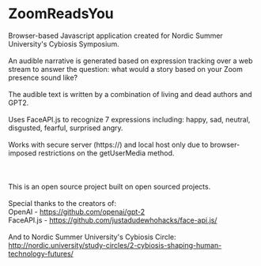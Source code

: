 # ZoomReadsYou
Browser-based Javascript application created for Nordic Summer University's Cybiosis Symposium. </br></br>
An audible narrative is generated based on expression tracking over a web stream to answer the question: what would a story based on your Zoom presence sound like? </br></br>
The audible text is written by a combination of living and dead authors and GPT2.</br></br>
Uses FaceAPI.js to recognize 7 expressions including: happy, sad, neutral, disgusted, fearful, surprised angry.</br></br>
Works with secure server (https://) and local host only due to browser-imposed restrictions on the getUserMedia method. </br></br>
</br></br>
This is an open source project built on open sourced projects. </br></br>
Special thanks to the creators of:</br>
OpenAI - https://github.com/openai/gpt-2</br>
FaceAPI.js - https://github.com/justadudewhohacks/face-api.js/</br>
</br>
And to Nordic Summer University's Cybiosis Circle: http://nordic.university/study-circles/2-cybiosis-shaping-human-technology-futures/
